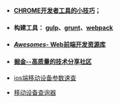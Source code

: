 ### 

* #### [CHROME开发者工具的小技巧](http://coolshell.cn/articles/17634.html)；
* #### 构建工具： [gulp](https://github.com/gulpjs/gulp)、[grunt](https://github.com/gruntjs/grunt)、[webpack](http://www.css88.com/doc/webpack2/guides/development/ "webpack中文文档")
* #### [_Awesomes_- Web前端开发资源库](https://www.awesomes.cn/)
* #### [掘金--高质量的技术分享社区](https://juejin.im/welcome)
* [ios端移动设备参数速查](http://ivomynttinen.com/blog/the-ios-design-cheat-sheet-volume-2/)

* [移动设备查询器](https://deviceatlas.com/device-data/devices)



